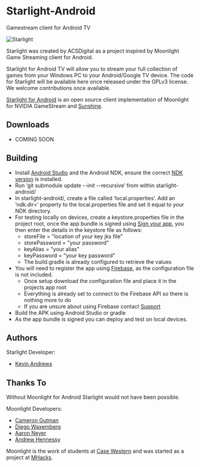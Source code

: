 # Starlight-Android
Gamestream client for Android TV

![Starlight](https://starlight-game-streaming.com/gallery_gen/240a46036ccec336e7df544b9d444745_1408x792_fit.png?ts=1734105590)

Starlight was created by ACSDigital as a project inspired by Moonlight Game Streaming client for Android. 

Starlight for Android TV will allow you to stream your full collection of games from your Windows PC to your Android/Google TV device.
The code for Starlight will be available here once released under the GPLv3 license. We welcome contributions once available.

[Starlight for Android](https://starlight-game-streaming.com) is an open source client implementation of Moonlight for NVIDIA GameStream and [Sunshine](https://github.com/LizardByte/Sunshine).


## Downloads
* COMING SOON


## Building
* Install [Android Studio](https://developer.android.com/studio/install) and the Android NDK, ensure the correct [NDK version](https://developer.android.com/studio/projects/install-ndk#specific-version) is installed.
* Run ‘git submodule update --init --recursive’ from within starlight-android/
* In starlight-android/, create a file called ‘local.properties’. Add an ‘ndk.dir=’ property to the local.properties file and set it equal to your NDK directory.
* For testing locally on devices, create a keystore.properties file in the project root, once the app bundle is signed using [Sign your app](https://developer.android.com/studio/publish/app-signing), you then enter the details in the keystore file as follows:
  * storeFile = "location of your key jks file"
  * storePassword = "your password"
  * keyAlias = "your alias"
  * keyPassword = "your key password"
  * The build.gradle is already configured to retrieve the values
* You will need to register the app using [Firebase](https://firebase.google.com/docs/android/setup), as the configuration file is not included.
  * Once setup download the configuration file and place it in the projects app root
  * Everything is already set to connect to the Firebase API so there is nothing more to do
  * If you are unsure about using Firebase contact [Support](https://starlight-game-streaming.com/Contact)
* Build the APK using Android Studio or gradle
* As the app bundle is signed you can deploy and test on local devices.


## Authors
Starlight Developer:
* [Kevin Andrews](https://github.com/kev506)

## Thanks To
Without Moonlight for Android Starlight would not have been possible.

Moonlight Developers:
* [Cameron Gutman](https://github.com/cgutman)  
* [Diego Waxemberg](https://github.com/dwaxemberg)  
* [Aaron Neyer](https://github.com/Aaronneyer)  
* [Andrew Hennessy](https://github.com/yetanothername)

Moonlight is the work of students at [Case Western](http://case.edu) and was started as a project at [MHacks](http://mhacks.org).
